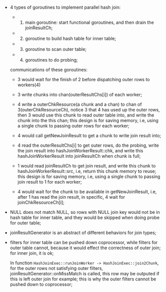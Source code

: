 * 4 types of goroutines to implement parallel hash join:
  - 1) main goroutine: start functional goroutines, and then drain the joinResultCh;
  - 2) goroutine to build hash table for inner table;
  - 3) goroutine to scan outer table;
  - 4) goroutines to do probing;

  communications of these goroutines:
  - 3 would wait for the finish of 2 before dispatching outer rows to workers(4)

  - 3 write chunks into chan(outerResultChs[i]) of each worker;
  - 4 write a outerChkResource(a chunk and a chan) to chan of 3(outerChkResourceCh), notice 3
    that 4 has used up the outer rows, then 3 would use this chunk to read outer table into, and
	write the chunk into the this chan; this design is for saving memory, i.e, using a
	single chunk to passing outer rows for each worker;

  - 4 would call getNewJoinResult to get a chunk to write join result into;
  - 4 read the outerResultChs[i] to get outer rows, do the probing, write the join
    result into hashJoinWorkerResult::chk, and write this hashJoinWorkerResult
	into joinResultCh when chunk is full;
  - 1 would read joinResultCh to get join result, and write this chunk to hashJoinWorkerResult::src,
    i.e, return this chunk memory to reuse; this design is for saving memory, i.e, using
	a single chunk to passing join result to 1 for each worker;
  - 4 would wait for the chunk to be available in getNewJoinResult, i.e, after 1 has read the join result,
    in specific, 4 wait for joinChkResourceCh[i];

* NULL does not match NULL, so rows with NULL join key would not be in hash table for inner table, and they
  would be skipped when doing probe for outer table;

* joinResultGenerator is an abstract of different behaviors for join types;
* filters for inner table can be pushed down coprocessor, while filters for outer table cannot, because it
  would effect the correctness of outer join; for inner join, it is ok;

  In function `HashJoinExec::runJoinWorker -> HashJoinExec::join2Chunk`, for the outer rows not satisfying
  outer filters, joinResultGenerator::onMissMatch is called, this row may be outputed if this is left outer join
  for example; this is why the outer filters cannot be pushed down to coprocessor;
